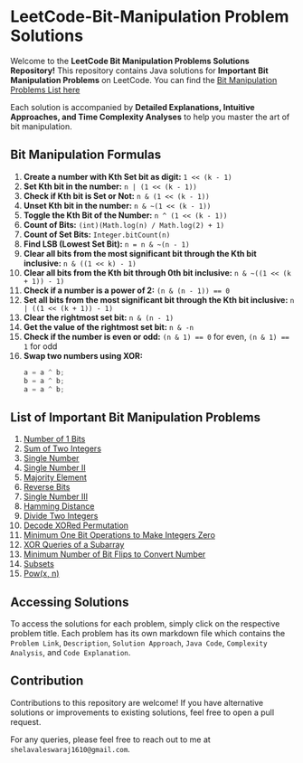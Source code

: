 # LeetCode-Bit-Manipulation Problem Solutions

Welcome to the **LeetCode Bit Manipulation Problems Solutions Repository!** This repository contains Java solutions for 
**Important Bit Manipulation Problems** on LeetCode. You can find the [Bit Manipulation Problems List here
](https://github.com/SwarajShelavale/LeetCode-Bit-Manipulation/tree/main/Bit%20Manipulation)

Each solution is accompanied by **Detailed Explanations, Intuitive Approaches, and Time Complexity Analyses** to help you master the art of bit manipulation.


## Bit Manipulation Formulas

1. **Create a number with Kth Set bit as digit:** `1 << (k - 1)`
2. **Set Kth bit in the number:** `n | (1 << (k - 1))`
3. **Check if Kth bit is Set or Not:** `n & (1 << (k - 1))`
4. **Unset Kth bit in the number:** `n & ~(1 << (k - 1))`
5. **Toggle the Kth Bit of the Number:** `n ^ (1 << (k - 1))`
6. **Count of Bits:** `(int)(Math.log(n) / Math.log(2) + 1)`
7. **Count of Set Bits:** `Integer.bitCount(n)`
8. **Find LSB (Lowest Set Bit):** `n = n & ~(n - 1)`
9. **Clear all bits from the most significant bit through the Kth bit inclusive:** `n & ((1 << k) - 1)`
10. **Clear all bits from the Kth bit through 0th bit inclusive:** `n & ~((1 << (k + 1)) - 1)`
11. **Check if a number is a power of 2:** `(n & (n - 1)) == 0`
12. **Set all bits from the most significant bit through the Kth bit inclusive:** `n | ((1 << (k + 1)) - 1)`
13. **Clear the rightmost set bit:** `n & (n - 1)`
14. **Get the value of the rightmost set bit:** `n & -n`
15. **Check if the number is even or odd:** `(n & 1) == 0` for even, `(n & 1) == 1` for odd
16. **Swap two numbers using XOR:** 
    ```java
    a = a ^ b;
    b = a ^ b;
    a = a ^ b;
    ```

## List of Important Bit Manipulation Problems

1. [Number of 1 Bits](https://leetcode.com/problems/number-of-1-bits/)
2. [Sum of Two Integers](https://leetcode.com/problems/sum-of-two-integers/)
3. [Single Number](https://leetcode.com/problems/single-number/)
4. [Single Number II](https://leetcode.com/problems/single-number-ii/)
5. [Majority Element](https://leetcode.com/problems/majority-element/)
6. [Reverse Bits](https://leetcode.com/problems/reverse-bits/)
7. [Single Number III](https://leetcode.com/problems/single-number-iii/)
8. [Hamming Distance](https://leetcode.com/problems/hamming-distance/)
9. [Divide Two Integers](https://leetcode.com/problems/divide-two-integers/)
10. [Decode XORed Permutation](https://leetcode.com/problems/decode-xored-permutation/)
11. [Minimum One Bit Operations to Make Integers Zero](https://leetcode.com/problems/minimum-one-bit-operations-to-make-integers-zero/)
12. [XOR Queries of a Subarray](https://leetcode.com/problems/xor-queries-of-a-subarray/)
13. [Minimum Number of Bit Flips to Convert Number](https://leetcode.com/problems/minimum-number-of-flips-to-convert-binary-matrix-to-zero-matrix/)
14. [Subsets](https://leetcode.com/problems/subsets/)
15. [Pow(x, n)](https://leetcode.com/problems/powx-n/)

## Accessing Solutions

To access the solutions for each problem, simply click on the respective problem title. Each problem has its own markdown file which contains the `Problem Link`, `Description`, `Solution Approach`, `Java Code`, `Complexity Analysis`, and `Code Explanation`.

## Contribution

Contributions to this repository are welcome! If you have alternative solutions or improvements to existing solutions, feel free to open a pull request.

For any queries, please feel free to reach out to me at `shelavaleswaraj1610@gmail.com`.
